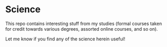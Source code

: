 Science
=======

This repo contains interesting stuff from my studies (formal courses
taken for credit towards various degrees, assorted online courses, and so on). 

Let me know if you find any of the science herein useful!
